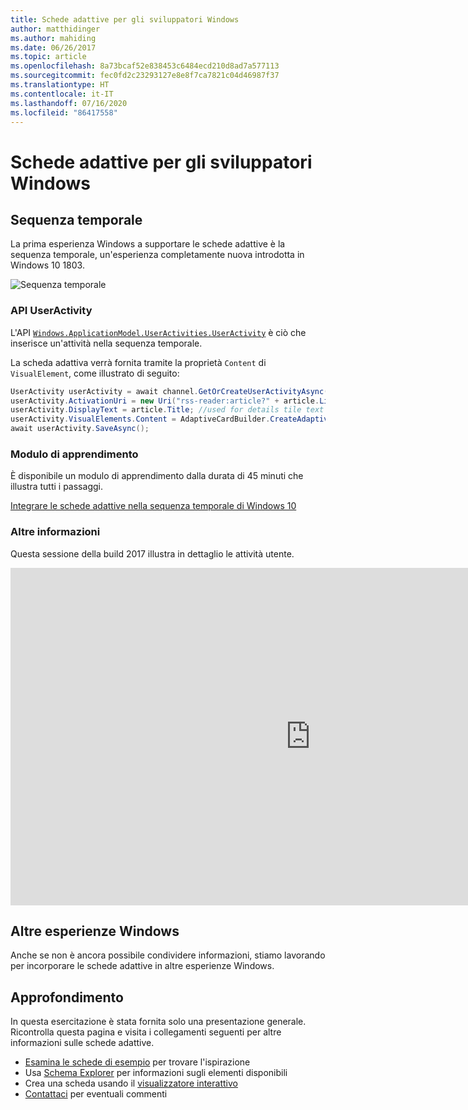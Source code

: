 ```yaml
---
title: Schede adattive per gli sviluppatori Windows
author: matthidinger
ms.author: mahiding
ms.date: 06/26/2017
ms.topic: article
ms.openlocfilehash: 8a73bcaf52e838453c6484ecd210d8ad7a577113
ms.sourcegitcommit: fec0fd2c23293127e8e8f7ca7821c04d46987f37
ms.translationtype: HT
ms.contentlocale: it-IT
ms.lasthandoff: 07/16/2020
ms.locfileid: "86417558"
---
```

# <a name="adaptive-cards-for-windows-developers"></a>Schede adattive per gli sviluppatori Windows

## <a name="timeline"></a>Sequenza temporale

La prima esperienza Windows a supportare le schede adattive è la sequenza temporale, un'esperienza completamente nuova introdotta in Windows 10 1803. 

![Sequenza temporale](media/windows/timeline.png)

### <a name="useractivity-api"></a>API UserActivity

L'API [`Windows.ApplicationModel.UserActivities.UserActivity`](https://docs.microsoft.com/uwp/api/windows.applicationmodel.useractivities.useractivity) è ciò che inserisce un'attività nella sequenza temporale.

La scheda adattiva verrà fornita tramite la proprietà `Content` di `VisualElement`, come illustrato di seguito:

```csharp
UserActivity userActivity = await channel.GetOrCreateUserActivityAsync(activityId, new HostName("contoso.com"));
userActivity.ActivationUri = new Uri("rss-reader:article?" + article.Link);
userActivity.DisplayText = article.Title; //used for details tile text
userActivity.VisualElements.Content = AdaptiveCardBuilder.CreateAdaptiveCardFromJson(jsonString);
await userActivity.SaveAsync();
```

### <a name="learning-module"></a>Modulo di apprendimento

È disponibile un modulo di apprendimento dalla durata di 45 minuti che illustra tutti i passaggi.

[Integrare le schede adattive nella sequenza temporale di Windows 10](https://docs.microsoft.com/learn/modules/integrate-app-into-windows-10-timeline/)

### <a name="learn-more"></a>Altre informazioni

Questa sessione della build 2017 illustra in dettaglio le attività utente.

<iframe src="https://channel9.msdn.com/Events/Build/2017/B8108/player" width="960" height="540" allowFullScreen frameBorder="0"></iframe>

## <a name="other-windows-surfaces"></a>Altre esperienze Windows
Anche se non è ancora possibile condividere informazioni, stiamo lavorando per incorporare le schede adattive in altre esperienze Windows.

## <a name="dive-in"></a>Approfondimento

In questa esercitazione è stata fornita solo una presentazione generale. Ricontrolla questa pagina e visita i collegamenti seguenti per altre informazioni sulle schede adattive.

* [Esamina le schede di esempio](https://adaptivecards.io/samples/) per trovare l'ispirazione
* Usa [Schema Explorer](https://adaptivecards.io/explorer) per informazioni sugli elementi disponibili
* Crea una scheda usando il [visualizzatore interattivo](https://adaptivecards.io/visualizer/index.html?hostApp=Skype)
* [Contattaci](https://adaptivecards.io/connect) per eventuali commenti
